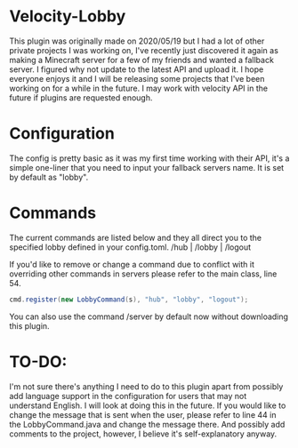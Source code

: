 # Velocity-Lobby
This plugin was originally made on 2020/05/19 but I had a lot of other private projects I was working on, I've recently just discovered it again as making a Minecraft server for a few of my friends and wanted a fallback server. I figured why not update to the latest API and upload it. I hope everyone enjoys it and I will be releasing some projects that I've been working on for a while in the future. I may work with velocity API in the future if plugins are requested enough.

# Configuration

The config is pretty basic as it was my first time working with their API, it's a simple one-liner that you need to input your fallback servers name. It is set by default as "lobby".

# Commands
The current commands are listed below and they all direct you to the specified lobby defined in your config.toml.
/hub | /lobby | /logout 

If you'd like to remove or change a command due to conflict with it overriding other commands in servers please refer to the main class, line 54.
```java
cmd.register(new LobbyCommand(s), "hub", "lobby", "logout");
```

You can also use the command /server <name> by default now without downloading this plugin.

# TO-DO:
I'm not sure there's anything I need to do to this plugin apart from possibly add language support in the configuration for users that may not understand English. I will look at doing this in the future. If you would like to change the message that is sent when the user, please refer to line 44 in the LobbyCommand.java and change the message there. And possibly add comments to the project, however, I believe it's self-explanatory anyway.

